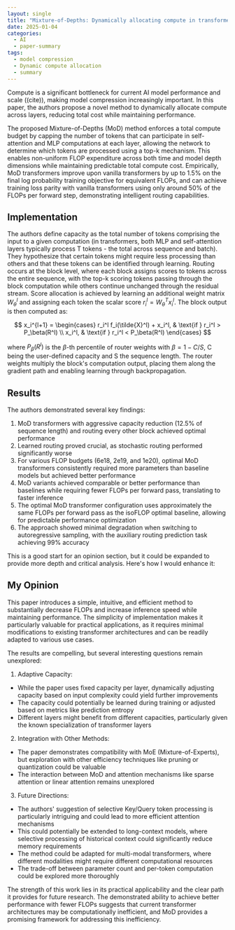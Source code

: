 ```yaml
---
layout: single
title: "Mixture-of-Depths: Dynamically allocating compute in transformer-based language models"
date: 2025-01-04
categories:
  - AI
  - paper-summary
tags:
  - model compression
  - Dynamic compute allocation
  - summary
---
```


Compute is a significant bottleneck for current AI model performance and scale ((cite)), making model compression increasingly important. In this paper, the authors propose a novel method to dynamically allocate compute across layers, reducing total cost while maintaining performance.

 <!-- excerpt-end -->

The proposed Mixture-of-Depths (MoD) method enforces a total compute budget by capping the number of tokens that can participate in self-attention and MLP computations at each layer, allowing the network to determine which tokens are processed using a top-k mechanism. This enables non-uniform FLOP expenditure across both time and model depth dimensions while maintaining predictable total compute cost. Empirically, MoD transformers improve upon vanilla transformers by up to 1.5% on the final log probability training objective for equivalent FLOPs, and can achieve training loss parity with vanilla transformers using only around 50% of the FLOPs per forward step, demonstrating intelligent routing capabilities.

## Implementation

The authors define capacity as the total number of tokens comprising the input to a given computation (in transformers, both MLP and self-attention layers typically process T tokens - the total across sequence and batch). They hypothesize that certain tokens might require less processing than others and that these tokens can be identified through learning. Routing occurs at the block level, where each block assigns scores to tokens across the entire sequence, with the top-k scoring tokens passing through the block computation while others continue unchanged through the residual stream. Score allocation is achieved by learning an additional weight matrix $W_{\theta}^l$ and assigning each token the scalar score $r_i^l = W_{\theta}^Tx_i^l$. The block output is then computed as:

$$
x_i^{l+1} = \begin{cases}
r_i^l f_i(\tilde{X}^l) + x_i^l, & \text{if } r_i^l > P_\beta(R^l) \\
x_i^l, & \text{if } r_i^l < P_\beta(R^l)
\end{cases}
$$

where $P_\beta(R^l)$ is the $\beta$-th percentile of router weights with $\beta = 1-C/S$, C being the user-defined capacity and S the sequence length. The router weights multiply the block's computation output, placing them along the gradient path and enabling learning through backpropagation.

## Results

The authors demonstrated several key findings:

1. MoD transformers with aggressive capacity reduction (12.5% of sequence length) and routing every other block achieved optimal performance
2. Learned routing proved crucial, as stochastic routing performed significantly worse
3. For various FLOP budgets (6e18, 2e19, and 1e20), optimal MoD transformers consistently required more parameters than baseline models but achieved better performance
4. MoD variants achieved comparable or better performance than baselines while requiring fewer FLOPs per forward pass, translating to faster inference
5. The optimal MoD transformer configuration uses approximately the same FLOPs per forward pass as the isoFLOP optimal baseline, allowing for predictable performance optimization
6. The approach showed minimal degradation when switching to autoregressive sampling, with the auxiliary routing prediction task achieving 99% accuracy

This is a good start for an opinion section, but it could be expanded to provide more depth and critical analysis. Here's how I would enhance it:

## My Opinion

This paper introduces a simple, intuitive, and efficient method to substantially decrease FLOPs and increase inference speed while maintaining performance. The simplicity of implementation makes it particularly valuable for practical applications, as it requires minimal modifications to existing transformer architectures and can be readily adapted to various use cases.

The results are compelling, but several interesting questions remain unexplored:

1. Adaptive Capacity:

- While the paper uses fixed capacity per layer, dynamically adjusting capacity based on input complexity could yield further improvements
- The capacity could potentially be learned during training or adjusted based on metrics like prediction entropy
- Different layers might benefit from different capacities, particularly given the known specialization of transformer layers

2. Integration with Other Methods:

- The paper demonstrates compatibility with MoE (Mixture-of-Experts), but exploration with other efficiency techniques like pruning or quantization could be valuable
- The interaction between MoD and attention mechanisms like sparse attention or linear attention remains unexplored

3. Future Directions:

- The authors' suggestion of selective Key/Query token processing is particularly intriguing and could lead to more efficient attention mechanisms
- This could potentially be extended to long-context models, where selective processing of historical context could significantly reduce memory requirements
- The method could be adapted for multi-modal transformers, where different modalities might require different computational resources
- The trade-off between parameter count and per-token computation could be explored more thoroughly

The strength of this work lies in its practical applicability and the clear path it provides for future research. The demonstrated ability to achieve better performance with fewer FLOPs suggests that current transformer architectures may be computationally inefficient, and MoD provides a promising framework for addressing this inefficiency.

